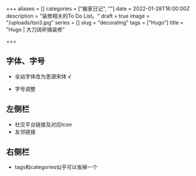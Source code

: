 +++
aliases = []
categories = ["搬家日记", ""]
date = 2022-01-28T16:00:00Z
description = "装修相关的To Do List。"
draft = true
image = "/uploads/tsn3.jpg"
series = []
slug = "decorating"
tags = ["Hugo"]
title = "Hugo | 大刀阔斧搞装修"

+++
## 字体、字号

* 全站字体改为思源宋体 √


* 字号调整

## 左侧栏

* 社交平台链接及对应Icon
* 友邻链接

## 右侧栏

* tags和categories似乎可以省掉一个